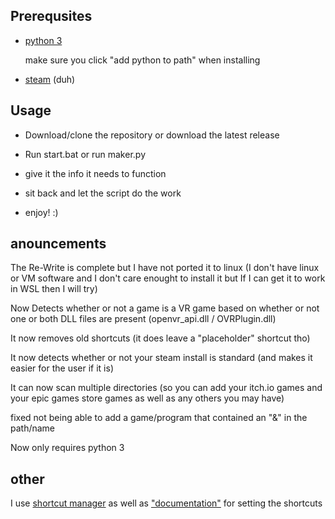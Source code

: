 ## Prerequsites ##

 * [python 3](https://www.python.org/ftp/python/3.8.2/python-3.8.2.exe)

      make sure you click "add python to path" when installing

 * [steam](store.steampowered.com)
      (duh)

## Usage ##

* Download/clone the repository or download the latest release 

* Run start.bat or run maker.py

* give it the info it needs to function

* sit back and let the script do the work

* enjoy! :)

## anouncements ##

The Re-Write is complete but I have not ported it to linux (I don't have linux or VM software and I don't care enought to install it but If I can get it to work in WSL then I will try)

Now Detects whether or not a game is a VR game based on whether or not one or both DLL files are present (openvr_api.dll / OVRPlugin.dll)

It now removes old shortcuts (it does leave a "placeholder" shortcut tho)

It now detects whether or not your steam install is standard (and makes it easier for the user if it is)

It can now scan multiple directories (so you can add your itch.io games and your epic games store games as well as any others you may have)

fixed not being able to add a game/program that contained an "&" in the path/name

Now only requires python 3

## other ##

I use [shortcut manager](https://github.com/CorporalQuesadilla/Steam-Shortcut-Manager) as well as ["documentation"](https://www.youtube.com/watch?v=dQw4w9WgXcQ) for setting the shortcuts
